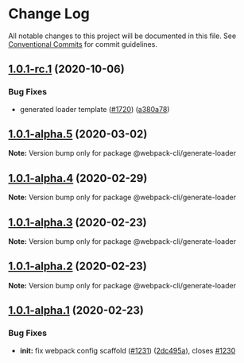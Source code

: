 # Change Log

All notable changes to this project will be documented in this file.
See [Conventional Commits](https://conventionalcommits.org) for commit guidelines.

## [1.0.1-rc.1](https://github.com/webpack/webpack-cli/compare/@webpack-cli/generate-loader@1.0.1-alpha.5...@webpack-cli/generate-loader@1.0.1-rc.1) (2020-10-06)

### Bug Fixes

-   generated loader template ([#1720](https://github.com/webpack/webpack-cli/issues/1720)) ([a380a78](https://github.com/webpack/webpack-cli/commit/a380a785c296208af7017f547cd34cf72517f9da))

## [1.0.1-alpha.5](https://github.com/ematipico/webpack-cli/compare/@webpack-cli/generate-loader@1.0.1-alpha.4...@webpack-cli/generate-loader@1.0.1-alpha.5) (2020-03-02)

**Note:** Version bump only for package @webpack-cli/generate-loader

## [1.0.1-alpha.4](https://github.com/ematipico/webpack-cli/compare/@webpack-cli/generate-loader@1.0.1-alpha.3...@webpack-cli/generate-loader@1.0.1-alpha.4) (2020-02-29)

**Note:** Version bump only for package @webpack-cli/generate-loader

## [1.0.1-alpha.3](https://github.com/ematipico/webpack-cli/compare/@webpack-cli/generate-loader@1.0.1-alpha.2...@webpack-cli/generate-loader@1.0.1-alpha.3) (2020-02-23)

**Note:** Version bump only for package @webpack-cli/generate-loader

## [1.0.1-alpha.2](https://github.com/webpack/webpack-cli/compare/@webpack-cli/generate-loader@1.0.1-alpha.1...@webpack-cli/generate-loader@1.0.1-alpha.2) (2020-02-23)

**Note:** Version bump only for package @webpack-cli/generate-loader

## [1.0.1-alpha.1](https://github.com/webpack/webpack-cli/compare/@webpack-cli/generate-loader@1.0.1-alpha.0...@webpack-cli/generate-loader@1.0.1-alpha.1) (2020-02-23)

### Bug Fixes

-   **init:** fix webpack config scaffold ([#1231](https://github.com/webpack/webpack-cli/issues/1231)) ([2dc495a](https://github.com/webpack/webpack-cli/commit/2dc495a8d050d28478c6c2533d7839e9ff78d76c)), closes [#1230](https://github.com/webpack/webpack-cli/issues/1230)
